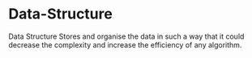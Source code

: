 # Data-Structure
Data Structure Stores and organise the data in such a way that it could decrease the complexity and increase the efficiency of any algorithm.
